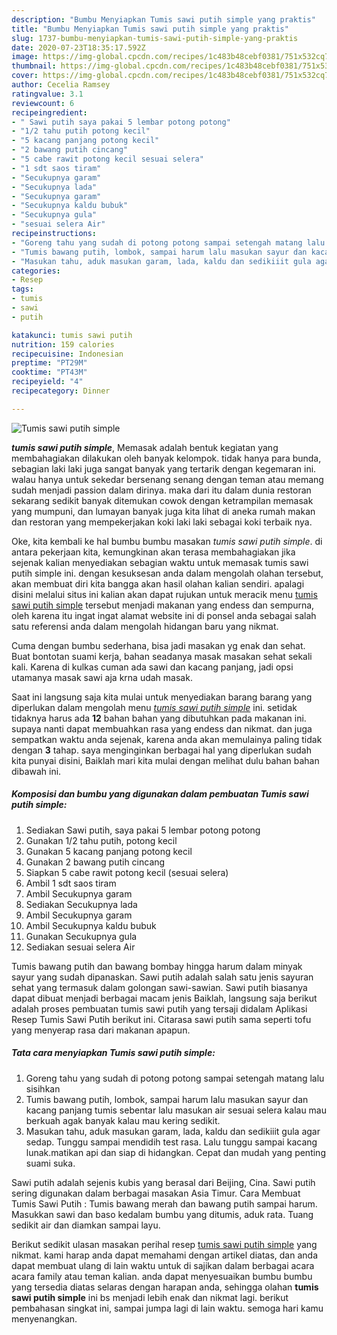 ```yaml
---
description: "Bumbu Menyiapkan Tumis sawi putih simple yang praktis"
title: "Bumbu Menyiapkan Tumis sawi putih simple yang praktis"
slug: 1737-bumbu-menyiapkan-tumis-sawi-putih-simple-yang-praktis
date: 2020-07-23T18:35:17.592Z
image: https://img-global.cpcdn.com/recipes/1c483b48cebf0381/751x532cq70/tumis-sawi-putih-simple-foto-resep-utama.jpg
thumbnail: https://img-global.cpcdn.com/recipes/1c483b48cebf0381/751x532cq70/tumis-sawi-putih-simple-foto-resep-utama.jpg
cover: https://img-global.cpcdn.com/recipes/1c483b48cebf0381/751x532cq70/tumis-sawi-putih-simple-foto-resep-utama.jpg
author: Cecelia Ramsey
ratingvalue: 3.1
reviewcount: 6
recipeingredient:
- " Sawi putih saya pakai 5 lembar potong potong"
- "1/2 tahu putih potong kecil"
- "5 kacang panjang potong kecil"
- "2 bawang putih cincang"
- "5 cabe rawit potong kecil sesuai selera"
- "1 sdt saos tiram"
- "Secukupnya garam"
- "Secukupnya lada"
- "Secukupnya garam"
- "Secukupnya kaldu bubuk"
- "Secukupnya gula"
- "sesuai selera Air"
recipeinstructions:
- "Goreng tahu yang sudah di potong potong sampai setengah matang lalu sisihkan"
- "Tumis bawang putih, lombok, sampai harum lalu masukan sayur dan kacang panjang tumis sebentar lalu masukan air sesuai selera kalau mau berkuah agak banyak kalau mau kering sedikit."
- "Masukan tahu, aduk masukan garam, lada, kaldu dan sedikiiit gula agar sedap. Tunggu sampai mendidih test rasa. Lalu tunggu sampai kacang lunak.matikan api dan siap di hidangkan. Cepat dan mudah yang penting suami suka."
categories:
- Resep
tags:
- tumis
- sawi
- putih

katakunci: tumis sawi putih 
nutrition: 159 calories
recipecuisine: Indonesian
preptime: "PT29M"
cooktime: "PT43M"
recipeyield: "4"
recipecategory: Dinner

---
```



![Tumis sawi putih simple](https://img-global.cpcdn.com/recipes/1c483b48cebf0381/751x532cq70/tumis-sawi-putih-simple-foto-resep-utama.jpg)

<b><i>tumis sawi putih simple</i></b>, Memasak adalah bentuk kegiatan yang membahagiakan dilakukan oleh banyak kelompok. tidak hanya para bunda, sebagian laki laki juga sangat banyak yang tertarik dengan kegemaran ini. walau hanya untuk sekedar bersenang senang dengan teman atau memang sudah menjadi passion dalam dirinya. maka dari itu dalam dunia restoran sekarang sedikit banyak ditemukan cowok dengan ketrampilan memasak yang mumpuni, dan lumayan banyak juga kita lihat di aneka rumah makan dan restoran yang mempekerjakan koki laki laki sebagai koki terbaik nya.

Oke, kita kembali ke hal bumbu bumbu masakan <i>tumis sawi putih simple</i>. di antara pekerjaan kita, kemungkinan akan terasa membahagiakan jika sejenak kalian menyediakan sebagian waktu untuk memasak tumis sawi putih simple ini. dengan kesuksesan anda dalam mengolah olahan tersebut, akan membuat diri kita bangga akan hasil olahan kalian sendiri. apalagi disini melalui situs ini kalian akan dapat rujukan untuk meracik menu <u>tumis sawi putih simple</u> tersebut menjadi makanan yang endess dan sempurna, oleh karena itu ingat ingat alamat website ini di ponsel anda sebagai salah satu referensi anda dalam mengolah hidangan baru yang nikmat.

Cuma dengan bumbu sederhana, bisa jadi masakan yg enak dan sehat. Buat bontotan suami kerja, bahan seadanya masak masakan sehat sekali kali. Karena di kulkas cuman ada sawi dan kacang panjang, jadi opsi utamanya masak sawi aja krna udah masak.


Saat ini langsung saja kita mulai untuk menyediakan barang barang yang diperlukan dalam mengolah menu <u><i>tumis sawi putih simple</i></u> ini. setidak tidaknya harus ada <b>12</b> bahan bahan yang dibutuhkan pada makanan ini. supaya nanti dapat membuahkan rasa yang endess dan nikmat. dan juga sempatkan waktu anda sejenak, karena anda akan memulainya paling tidak dengan <b>3</b> tahap. saya menginginkan berbagai hal yang diperlukan sudah kita punyai disini, Baiklah mari kita mulai dengan melihat dulu bahan bahan dibawah ini.

<!--inarticleads1-->

##### Komposisi dan bumbu yang digunakan dalam pembuatan Tumis sawi putih simple:

1. Sediakan  Sawi putih, saya pakai 5 lembar potong potong
1. Gunakan 1/2 tahu putih, potong kecil
1. Gunakan 5 kacang panjang potong kecil
1. Gunakan 2 bawang putih cincang
1. Siapkan 5 cabe rawit potong kecil (sesuai selera)
1. Ambil 1 sdt saos tiram
1. Ambil Secukupnya garam
1. Sediakan Secukupnya lada
1. Ambil Secukupnya garam
1. Ambil Secukupnya kaldu bubuk
1. Gunakan Secukupnya gula
1. Sediakan sesuai selera Air


Tumis bawang putih dan bawang bombay hingga harum dalam minyak sayur yang sudah dipanaskan. Sawi putih adalah salah satu jenis sayuran sehat yang termasuk dalam golongan sawi-sawian. Sawi putih biasanya dapat dibuat menjadi berbagai macam jenis Baiklah, langsung saja berikut adalah proses pembuatan tumis sawi putih yang tersaji didalam Aplikasi Resep Tumis Sawi Putih berikut ini. Citarasa sawi putih sama seperti tofu yang menyerap rasa dari makanan apapun. 

<!--inarticleads2-->

##### Tata cara menyiapkan Tumis sawi putih simple:

1. Goreng tahu yang sudah di potong potong sampai setengah matang lalu sisihkan
1. Tumis bawang putih, lombok, sampai harum lalu masukan sayur dan kacang panjang tumis sebentar lalu masukan air sesuai selera kalau mau berkuah agak banyak kalau mau kering sedikit.
1. Masukan tahu, aduk masukan garam, lada, kaldu dan sedikiiit gula agar sedap. Tunggu sampai mendidih test rasa. Lalu tunggu sampai kacang lunak.matikan api dan siap di hidangkan. Cepat dan mudah yang penting suami suka.


Sawi putih adalah sejenis kubis yang berasal dari Beijing, Cina. Sawi putih sering digunakan dalam berbagai masakan Asia Timur. Cara Membuat Tumis Sawi Putih : Tumis bawang merah dan bawang putih sampai harum. Masukkan sawi dan baso kedalam bumbu yang ditumis, aduk rata. Tuang sedikit air dan diamkan sampai layu. 

Berikut sedikit ulasan masakan perihal resep <u>tumis sawi putih simple</u> yang nikmat. kami harap anda dapat memahami dengan artikel diatas, dan anda dapat membuat ulang di lain waktu untuk di sajikan dalam berbagai acara acara family atau teman kalian. anda dapat menyesuaikan bumbu bumbu yang tersedia diatas selaras dengan harapan anda, sehingga olahan <b>tumis sawi putih simple</b> ini bs menjadi lebih enak dan nikmat lagi. berikut pembahasan singkat ini, sampai jumpa lagi di lain waktu. semoga hari kamu menyenangkan.
